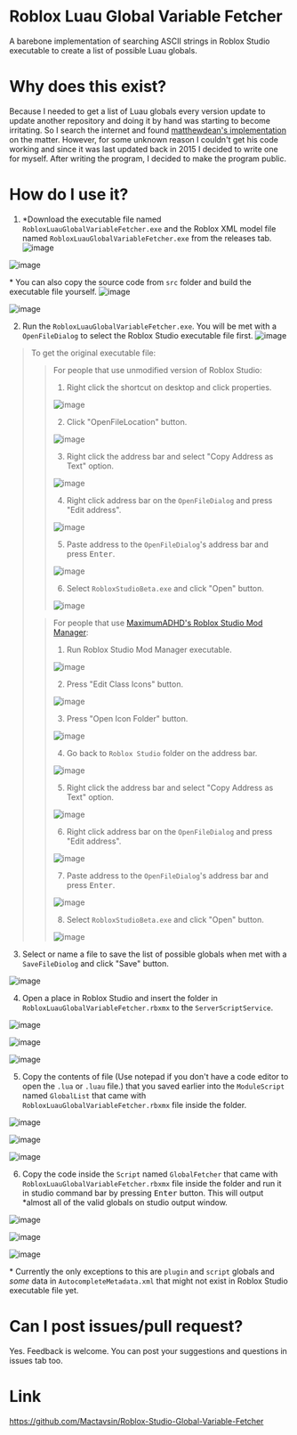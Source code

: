 # Roblox Luau Global Variable Fetcher

A barebone implementation of searching ASCII strings in Roblox Studio executable to create a list of possible Luau globals.

# Why does this exist?

Because I needed to get a list of Luau globals every version update to update another repository and doing it by hand was starting to become irritating. So I search the internet and found [matthewdean's implementation](https://github.com/matthewdean/roblox-global-variable-enumerator) on the matter. However, for some unknown reason I couldn't get his code working and since it was last updated back in 2015 I decided to write one for myself. After writing the program, I decided to make the program public.

# How do I use it?

1. \*Download the executable file named `RobloxLuauGlobalVariableFetcher.exe` and the Roblox XML model file named `RobloxLuauGlobalVariableFetcher.exe` from the releases tab.
![image](https://user-images.githubusercontent.com/69454747/146631408-2708da17-147b-4eab-921e-b4de2fee46a7.png)

![image](https://user-images.githubusercontent.com/69454747/146631418-b3150938-7cb1-453c-aa7d-5eaf39666b93.png)

\* You can also copy the source code from `src` folder and build the executable file yourself.
![image](https://user-images.githubusercontent.com/69454747/146631446-4bae963e-964d-4498-b85c-9b9f6e97a386.png)

![image](https://user-images.githubusercontent.com/69454747/146631456-9d3efd02-8bbe-4b58-a4e1-24f3fb1bd2ed.png)

2. Run the `RobloxLuauGlobalVariableFetcher.exe`. You will be met with a `OpenFileDialog` to select the Roblox Studio executable file first. 
![image](https://user-images.githubusercontent.com/69454747/146631480-054a6b69-5198-4a39-a169-b2f94aa872f4.png)


>To get the original executable file:
>> For people that use unmodified version of Roblox Studio:
>>1. Right click the shortcut on desktop and click properties.
>>
>>![image](https://user-images.githubusercontent.com/69454747/146631492-f617baac-4bc9-4ccc-90f1-a0486c128af2.png)
>>
>>2. Click "OpenFileLocation" button.
>>
>>![image](https://user-images.githubusercontent.com/69454747/146631500-2d349f23-9c3d-4169-8277-19a9c9ada99f.png)
>>
>>3. Right click the address bar and select "Copy Address as Text" option.
>>
>>![image](https://user-images.githubusercontent.com/69454747/146631522-f5e8afb1-023a-4db5-8d99-b7b6c164c3e7.png)
>>
>>4. Right click address bar on the `OpenFileDialog` and press "Edit address".
>>
>>![image](https://user-images.githubusercontent.com/69454747/146631602-7e52f7c8-3f54-4aab-8f9a-bc41c2f3debd.png)
>>
>>5. Paste address to the `OpenFileDialog`'s address bar and press <kbd>Enter</kbd>.
>>
>>![image](https://user-images.githubusercontent.com/69454747/146631673-20a3f4ff-190a-4098-8190-b8fa02b6bd9c.png)
>>
>>6. Select `RobloxStudioBeta.exe` and click "Open" button.
>>
>>![image](https://user-images.githubusercontent.com/69454747/146631725-bc9ae8b0-626b-4f4c-8b85-22735c156517.png)
>>
>
>>For people that use [MaximumADHD's Roblox Studio Mod Manager](https://github.com/MaximumADHD/Roblox-Studio-Mod-Manager):
>>1. Run Roblox Studio Mod Manager executable.
>>
>>![image](https://user-images.githubusercontent.com/69454747/146631749-16dec9f3-f7b0-44d7-ae29-cd0450262669.png)
>>
>>2. Press "Edit Class Icons" button.
>>
>>![image](https://user-images.githubusercontent.com/69454747/146631760-faea7cd6-1472-49a6-94f7-437fef4b36b4.png)
>>
>>3. Press "Open Icon Folder" button.
>>
>>![image](https://user-images.githubusercontent.com/69454747/146631770-40ab470d-8601-42f8-8592-64007a693774.png)
>>
>>4. Go back to `Roblox Studio` folder on the address bar.
>>
>>![image](https://user-images.githubusercontent.com/69454747/146631786-8b034c8e-3afc-4f72-99a3-86da657ad0e3.png)
>>
>>5. Right click the address bar and select "Copy Address as Text" option.
>>
>>![image](https://user-images.githubusercontent.com/69454747/146631808-15ee8745-8d1b-4909-a21d-7b5068fe80f7.png)
>>
>>6. Right click address bar on the `OpenFileDialog` and press "Edit address".
>>
>>![image](https://user-images.githubusercontent.com/69454747/146631602-7e52f7c8-3f54-4aab-8f9a-bc41c2f3debd.png)
>>
>>7. Paste address to the `OpenFileDialog`'s address bar and press <kbd>Enter</kbd>.
>>
>>![image](https://user-images.githubusercontent.com/69454747/146631876-b11fc177-ae83-4e70-8542-d02ebcae9b73.png)
>>
>>8. Select `RobloxStudioBeta.exe` and click "Open" button.
>>
>>![image](https://user-images.githubusercontent.com/69454747/146631908-cc6952bd-02b4-446f-a15b-a02cb226af11.png)
3. Select or name a file to save the list of possible globals when met with a `SaveFileDiolog` and click "Save" button.

![image](https://user-images.githubusercontent.com/69454747/146632007-7f8196cd-4522-4530-a6e7-f007b9a43c16.png)

4. Open a place in Roblox Studio and insert the folder in `RobloxLuauGlobalVariableFetcher.rbxmx` to the `ServerScriptService`.

![image](https://user-images.githubusercontent.com/69454747/146632076-4629b3e0-22b2-4189-8658-6489be5c594d.png)

![image](https://user-images.githubusercontent.com/69454747/146632092-32b12885-5859-40e3-a467-e27840e5d7ba.png)

![image](https://user-images.githubusercontent.com/69454747/146632095-9219fb28-8a98-4c1a-8c8d-198f0ad59855.png)

5. Copy the contents of file (Use notepad if you don't have a code editor to open the `.lua` or `.luau` file.) that you saved earlier into the `ModuleScript` named `GlobalList` that came with `RobloxLuauGlobalVariableFetcher.rbxmx` file inside the folder.

![image](https://user-images.githubusercontent.com/69454747/146632131-02758455-d6d9-4336-9a9c-46c50a7e8cd6.png)

![image](https://user-images.githubusercontent.com/69454747/146632140-9dfdc54f-5dc0-4d69-b53d-b52b6f3c61f2.png)

![image](https://user-images.githubusercontent.com/69454747/146632191-8fc3c87d-8769-417d-952f-580f191547b4.png)


6. Copy the code inside the `Script` named `GlobalFetcher` that came with `RobloxLuauGlobalVariableFetcher.rbxmx` file inside the folder and run it in studio command bar by pressing <kbd>Enter</kbd> button. This will output \*almost all of the valid globals on studio output window.

![image](https://user-images.githubusercontent.com/69454747/146632237-50b80121-08f3-498e-a129-6244ccbda9fe.png)

![image](https://user-images.githubusercontent.com/69454747/146632251-bd91d44b-9db5-4d7a-8eed-8216964d07b0.png)

![image](https://user-images.githubusercontent.com/69454747/146632292-e3ff30e6-da36-4046-a935-05a1e91ac8c9.png)

\* Currently the only exceptions to this are `plugin` and `script` globals and *some* data in `AutocompleteMetadata.xml` that might not exist in Roblox Studio executable file yet.

# Can I post issues/pull request?

Yes. Feedback is welcome. You can post your suggestions and questions in issues tab too.

# Link
https://github.com/Mactavsin/Roblox-Studio-Global-Variable-Fetcher
